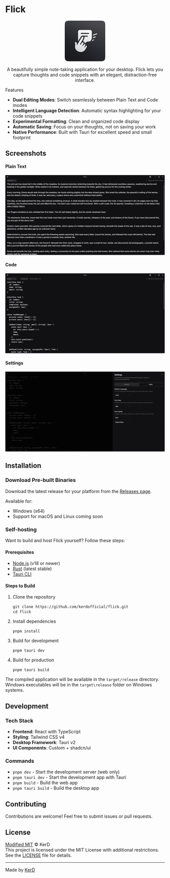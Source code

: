 # Flick

<p align="center">
  <img src="./src-tauri/icons/icon.png" alt="Flick Banner" width="128">
</p>

<p align="center">
A beautifully simple note-taking application for your desktop. Flick lets you capture thoughts and code snippets with an elegant, distraction-free interface.
</p

## Features

- **Dual Editing Modes**: Switch seamlessly between Plain Text and Code modes
- **Intelligent Language Detection**: Automatic syntax highlighting for your code snippets
- **Experimental Formatting**: Clean and organized code display
- **Automatic Saving**: Focus on your thoughts, not on saving your work
- **Native Performance**: Built with Tauri for excellent speed and small footprint

## Screenshots

#### Plain Text

![Plain Text Mode](./assets/screenshot-text.png)

#### Code

![Code Mode](./assets/screenshot-code.png)

#### Settings

![Settings Menu](./assets/screenshot-settings.png)

## Installation

### Download Pre-built Binaries

Download the latest release for your platform from the [Releases page](https://github.com/kerdofficial/flick/releases).

Available for:

- Windows (x64)
- Support for macOS and Linux coming soon

### Self-hosting

Want to build and host Flick yourself? Follow these steps:

#### Prerequisites

- [Node.js](https://nodejs.org/) (v18 or newer)
- [Rust](https://www.rust-lang.org/tools/install) (latest stable)
- [Tauri CLI](https://tauri.app/v2/guides/getting-started/setup/cli/)

#### Steps to Build

1. Clone the repository

   ```
   git clone https://github.com/kerdofficial/flick.git
   cd flick
   ```

2. Install dependencies

   ```
   pnpm install
   ```

3. Build for development

   ```
   pnpm tauri dev
   ```

4. Build for production
   ```
   pnpm tauri build
   ```

The compiled application will be available in the `target/release` directory. Windows executables will be in the `target\release` folder on Windows systems.

## Development

### Tech Stack

- **Frontend**: React with TypeScript
- **Styling**: Tailwind CSS v4
- **Desktop Framework**: Tauri v2
- **UI Components**: Custom + shadcn/ui

### Commands

- `pnpm dev` - Start the development server (web only)
- `pnpm tauri dev` - Start the development app with Tauri
- `pnpm build` - Build the web app
- `pnpm tauri build` - Build the desktop app

## Contributing

Contributions are welcome! Feel free to submit issues or pull requests.

## License

[Modified MIT](LICENSE) © KerD  
This project is licensed under the MIT License with additional restrictions. See the [LICENSE](LICENSE) file for details.

---

Made by [KerD](https://github.com/kerdofficial)
